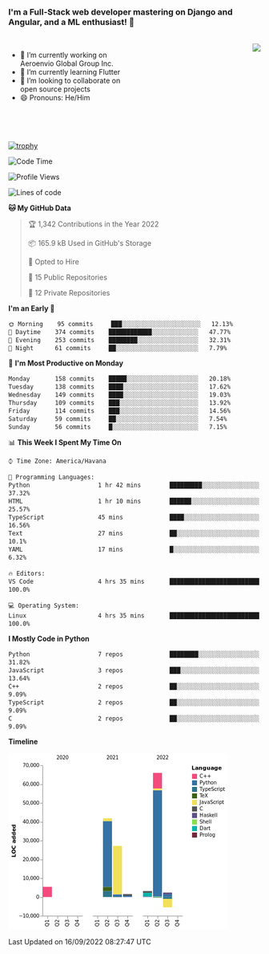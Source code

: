 ### I'm a Full-Stack web developer mastering on Django and Angular, and a ML enthusiast!  👋

<br/>

<img align="right" height="250"  src="https://media1.giphy.com/media/qgQUggAC3Pfv687qPC/giphy.gif?cid=ecf05e470ttfxgsj072btembitu1zn4ti3t3cdyg4jo5b3by&rid=giphy.gif&ct=g" />

 <div style="width:50%">
    <ul>
      <li>🔭 I’m currently working on Aeroenvio Global Group Inc.</li>
      <li>🌱 I’m currently learning Flutter</li>
      <li>👯 I’m looking to collaborate on open source projects</li>
      <li>😄 Pronouns: He/Him</li>
<!--       <li>⚡ Fun fact: I started my first professional project for a company as web dev without knowing any JS </li> -->
    </ul>
  </div>
  
<br/><br/><br/>

[![trophy](https://github-profile-trophy.vercel.app/?username=dfg-98&row=3&column=3&theme=monokai)](https://github.com/ryo-ma/github-profile-trophy)


<!--START_SECTION:waka-->
![Code Time](http://img.shields.io/badge/Code%20Time-452%20hrs%2030%20mins-blue)

![Profile Views](http://img.shields.io/badge/Profile%20Views-0-blue)

![Lines of code](https://img.shields.io/badge/From%20Hello%20World%20I%27ve%20Written-142%20Thousand%20lines%20of%20code-blue)

**🐱 My GitHub Data** 

> 🏆 1,342 Contributions in the Year 2022
 > 
> 📦 165.9 kB Used in GitHub's Storage 
 > 
> 💼 Opted to Hire
 > 
> 📜 15 Public Repositories 
 > 
> 🔑 12 Private Repositories  
 > 
**I'm an Early 🐤** 

```text
🌞 Morning    95 commits     ███░░░░░░░░░░░░░░░░░░░░░░   12.13% 
🌆 Daytime    374 commits    ████████████░░░░░░░░░░░░░   47.77% 
🌃 Evening    253 commits    ████████░░░░░░░░░░░░░░░░░   32.31% 
🌙 Night      61 commits     ██░░░░░░░░░░░░░░░░░░░░░░░   7.79%

```
📅 **I'm Most Productive on Monday** 

```text
Monday       158 commits    █████░░░░░░░░░░░░░░░░░░░░   20.18% 
Tuesday      138 commits    ████░░░░░░░░░░░░░░░░░░░░░   17.62% 
Wednesday    149 commits    ████░░░░░░░░░░░░░░░░░░░░░   19.03% 
Thursday     109 commits    ███░░░░░░░░░░░░░░░░░░░░░░   13.92% 
Friday       114 commits    ███░░░░░░░░░░░░░░░░░░░░░░   14.56% 
Saturday     59 commits     ██░░░░░░░░░░░░░░░░░░░░░░░   7.54% 
Sunday       56 commits     █░░░░░░░░░░░░░░░░░░░░░░░░   7.15%

```


📊 **This Week I Spent My Time On** 

```text
⌚︎ Time Zone: America/Havana

💬 Programming Languages: 
Python                   1 hr 42 mins        █████████░░░░░░░░░░░░░░░░   37.32% 
HTML                     1 hr 10 mins        ██████░░░░░░░░░░░░░░░░░░░   25.57% 
TypeScript               45 mins             ████░░░░░░░░░░░░░░░░░░░░░   16.56% 
Text                     27 mins             ██░░░░░░░░░░░░░░░░░░░░░░░   10.1% 
YAML                     17 mins             █░░░░░░░░░░░░░░░░░░░░░░░░   6.32%

🔥 Editors: 
VS Code                  4 hrs 35 mins       █████████████████████████   100.0%

💻 Operating System: 
Linux                    4 hrs 35 mins       █████████████████████████   100.0%

```

**I Mostly Code in Python** 

```text
Python                   7 repos             ████████░░░░░░░░░░░░░░░░░   31.82% 
JavaScript               3 repos             ███░░░░░░░░░░░░░░░░░░░░░░   13.64% 
C++                      2 repos             ██░░░░░░░░░░░░░░░░░░░░░░░   9.09% 
TypeScript               2 repos             ██░░░░░░░░░░░░░░░░░░░░░░░   9.09% 
C                        2 repos             ██░░░░░░░░░░░░░░░░░░░░░░░   9.09%

```


**Timeline**

![Chart not found](https://raw.githubusercontent.com/dfg-98/dfg-98/main/charts/bar_graph.png) 


 Last Updated on 16/09/2022 08:27:47 UTC
<!--END_SECTION:waka-->
